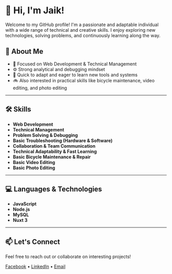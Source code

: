 # 👋 Hi, I'm Jaik!

Welcome to my GitHub profile! I'm a passionate and adaptable individual with a wide range of technical and creative skills. I enjoy exploring new technologies, solving problems, and continuously learning along the way.

## 🧠 About Me
- 🎯 Focused on Web Development & Technical Management
- ⚙️ Strong analytical and debugging mindset
- 🌱 Quick to adapt and eager to learn new tools and systems
- 🚲 Also interested in practical skills like bicycle maintenance, video editing, and photo editing

---

## 🛠️ Skills
- **Web Development**
- **Technical Management**
- **Problem Solving & Debugging**
- **Basic Troubleshooting (Hardware & Software)**
- **Collaboration & Team Communication**
- **Technical Adaptability & Fast Learning**
- **Basic Bicycle Maintenance & Repair**
- **Basic Video Editing**
- **Basic Photo Editing**

---

## 💻 Languages & Technologies
- **JavaScript**
- **Node.js**
- **MySQL**
- **Nuxt 3**

---

## 📫 Let's Connect
Feel free to reach out or collaborate on interesting projects!

<!-- Optional: Add social links or contact info here -->
[Facebook](https://www.facebook.com/kenu.villar?rdid=m37STcCZmHtzqEQe&share_url=https%3A%2F%2Fwww.facebook.com%2Fshare%2F18yQ1yyqcZ%2F#](https://www.facebook.com/share/18yQ1yyqcZ/)) • [LinkedIn](https://www.linkedin.com/in/jaikhene-villar-97b38b36b) • [Email](mailto:xetorium123z@gmail.com)


